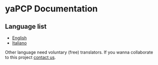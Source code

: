 # yaPCP Documentation

## Language list

* [English](./en/index.md)
* [Italiano](./it/index.md)

Other language need voluntary (free) translators.
If you wanna collaborate to this project [contact us](./contacts.md).
